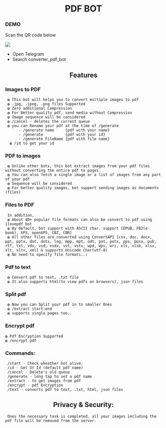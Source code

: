 <div align="center">
<h1><b>PDF BOT</b></h1>
</div>
<h3>DEMO</h3>
<p> Scan the QR code below</P>

![](https://raw.githubusercontent.com/manumanoj0010/PDF-BOT/main/share.jpeg)

<ul>
     <li>Open Telegram</li>
     <li>Search converter_pdf_bot </li>
</ul>
<div align="center">
     <h2>Features</h2>
 </div>
<h3>Images to PDF</h3>

     ◍ This bot will helps you to convert multiple images to pdf
     ◍ .jpg, .jpeg, .png files Supported
     ◍ Zero additional Compression
     ◍ For Better quality pdf, send media without Compression
     ◍ Image sequence will be considered
     ◍ /cancel - deletes the current queue
     ◍ you can Rename your pdf at the time of /generate
          - /generate name     {pdf with your name}
          - /generate          {pdf with your id}
          - /generate FileName {pdf with file name}
      ◍ /id to get your id

<h3 >PDF to images</h3>

     ◍ Unlike other bots, this bot extract images from your pdf files without converting the entire pdf to pages.
     ◍ You can also fetch a single image or a list of images from any part of your pdf 
     ◍ Sequence will be considered
     ◍ For better quality images, bot support sending images as documents (files)
     

<h3>Files to PDF</h3>

     In addition,
     ◍ About 40+ popular file formats can also be convert to pdf using ilovepdf bot
     ◍ By default, bot support with ASCII char. support [EPUB, FB2(e-book), XPS, openXPS, CBZ, CBR]
     ◍ All other files are converted using ConvertAPI [csv, doc, docx, ppt, pptx, dot, dotx, log, mpp, mpt, odt, pot, potx, pps, ppsx, pub, rtf, txt, vdx, vsd, vsdx, vst, vstx, wpd, wps, wri, xls, xlsb, xlsx, xlt, xltx, xml] & supports Unicode Char(utf-8)
     ◍ No need to specify file formats..✌️

<h3>Pdf to text</h3>

     ◍ Convert pdf to text, .txt file
     ◍ It also supports html(to view pdfs on browsers), json files

<h3 >Split pdf</h3>

     ◍ Now you can Split your pdf in to smaller Ones
     ◍ /extract start:end
     ◍ supports single pages too..

<h3>Encrypt pdf</h3>

    ◍ Pdf Encryption Supported
    ◍ /encrypt pdf

<h3>Commands:</h3>

     /start - Check wheather bot alive.
     /id - Get Ur Id (default pdf name)
     /cancel - Delete's old queue
     /generate - long tap to set a pdf name
     /extract - to get images from pdf
     /encrypt - pdf Encryption
     /text - converts pdf to text, .txt, html, json files

<h2 align="center">Privacy & Security:</h2>

     Ones the necessary task is completed, all your images including the pdf file will be removed from the server.
    
